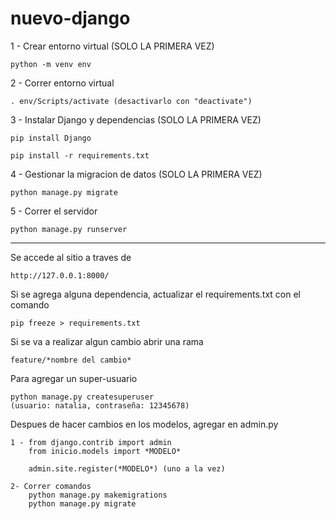 # nuevo-django

1 - Crear entorno virtual (SOLO LA PRIMERA VEZ)

    python -m venv env

2 - Correr entorno virtual

    . env/Scripts/activate (desactivarlo con "deactivate")  

3 - Instalar Django y dependencias (SOLO LA PRIMERA VEZ)

    pip install Django

    pip install -r requirements.txt

4 - Gestionar la migracion de datos (SOLO LA PRIMERA VEZ)

    python manage.py migrate

5 - Correr el servidor 

    python manage.py runserver

---------------------------------------------------------

Se accede al sitio a traves de

    http://127.0.0.1:8000/

Si se agrega alguna dependencia, actualizar el requirements.txt con el comando

    pip freeze > requirements.txt

Si se va a realizar algun cambio abrir una rama

    feature/*nombre del cambio*

Para agregar un super-usuario

    python manage.py createsuperuser
    (usuario: natalia, contraseña: 12345678)

Despues de hacer cambios en los modelos, agregar en admin.py

    1 - from django.contrib import admin
        from inicio.models import *MODELO*

        admin.site.register(*MODELO*) (uno a la vez)

    2- Correr comandos
        python manage.py makemigrations
        python manage.py migrate